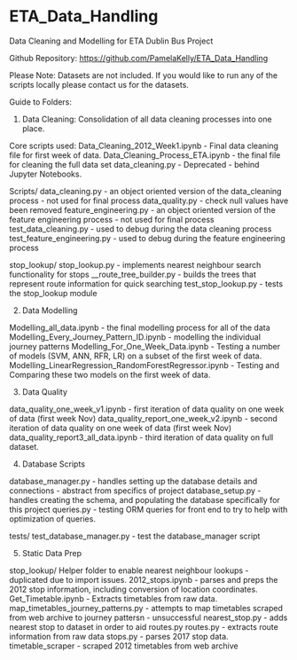 # ETA_Data_Handling
Data Cleaning and Modelling for ETA Dublin Bus Project

Github Repository: https://github.com/PamelaKelly/ETA_Data_Handling

Please Note: Datasets are not included. If you would like to run any of the scripts locally please contact
us for the datasets.

Guide to Folders:

1. Data Cleaning: 
Consolidation of all data cleaning processes into one place. 

Core scripts used:
Data_Cleaning_2012_Week1.ipynb - Final data cleaning file for first week of data.
Data_Cleaning_Process_ETA.ipynb - the final file for cleaning the full data set
data_cleaning.py - Deprecated - behind Jupyter Notebooks.

Scripts/
data_cleaning.py - an object oriented version of the data_cleaning process - not used for final process
data_quality.py - check null values have been removed
feature_engineering.py - an object oriented version of the feature engineering process - not used for final process
test_data_cleaning.py - used to debug during the data cleaning process
test_feature_engineering.py - used to debug during the feature engineering process

stop_lookup/
stop_lookup.py - implements nearest neighbour search functionality for stops
__route_tree_builder.py - builds the trees that represent route information for quick searching
test_stop_lookup.py - tests the stop_lookup module

2. Data Modelling

Modelling_all_data.ipynb - the final modelling process for all of the data
Modelling_Every_Journey_Pattern_ID.ipynb - modelling the individual journey patterns
Modelling_For_One_Week_Data.ipynb - Testing a number of models (SVM, ANN, RFR, LR) on a subset of the first week
of data.
Modelling_LinearRegression_RandomForestRegressor.ipynb - Testing and Comparing these two models on the first week of
data.

3. Data Quality

data_quality_one_week_v1.ipynb - first iteration of data quality on one week of data (first week Nov)
data_quality_report_one_week_v2.ipynb - second iteration of data quality on one week of data (first week Nov)
data_quality_report3_all_data.ipynb - third iteration of data quality on full dataset.

4. Database Scripts

database_manager.py - handles setting up the database details and connections - abstract from specifics of project
database_setup.py - handles creating the schema, and populating the database specifically for this project
queries.py - testing ORM queries for front end to try to help with optimization of queries.

tests/
test_database_manager.py - test the database_manager script

5. Static Data Prep

stop_lookup/
Helper folder to enable nearest neighbour lookups - duplicated due to import issues.
2012_stops.ipynb - parses and preps the 2012 stop information, including conversion of location coordinates.
Get_Timetable.ipynb - Extracts timetables from raw data.
map_timetables_journey_patterns.py - attempts to map timetables scraped from web archive to journey pattersn - unsuccessful
nearest_stop.py - adds nearest stop to dataset in order to aid routes.py
routes.py - extracts route information from raw data
stops.py - parses 2017 stop data.
timetable_scraper - scraped 2012 timetables from web archive

